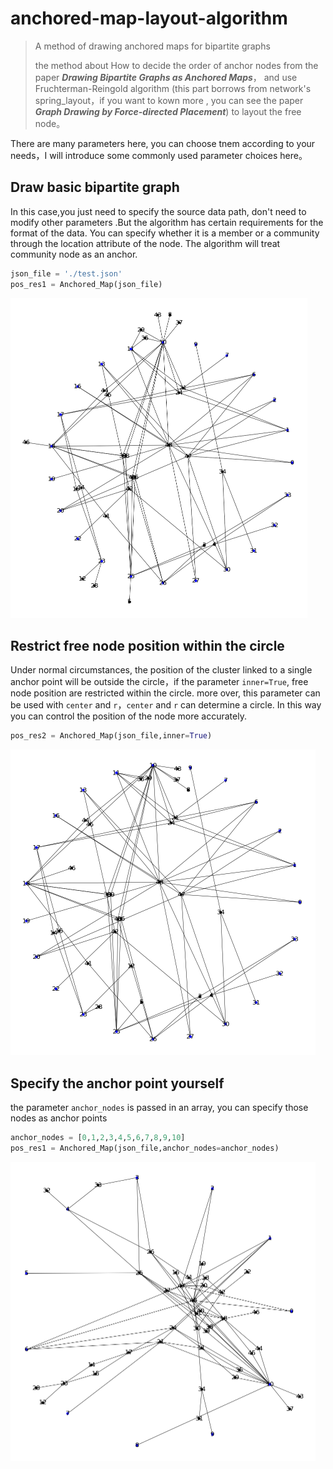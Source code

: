# anchored-map-layout-algorithm
> A method of drawing anchored maps for bipartite graphs
>
> the method about How to decide the order of anchor nodes from the paper ***Drawing Bipartite Graphs as Anchored Maps***， and use Fruchterman-Reingold algorithm (this part borrows from network's spring_layout，if you want to kown more , you can see the paper  ***Graph Drawing by Force-directed Placement***) to layout the free node。

There are many parameters here, you can choose tnem according to your needs，I will introduce some commonly used parameter choices here。

## Draw basic bipartite graph

In this case,you just need to specify the source data path, don't need to modify other parameters .But the algorithm has certain requirements for the format of the data.  You can specify whether it is a member or a community through the location attribute of the node. The algorithm will treat community node  as an anchor. 

```python
json_file = './test.json'  
pos_res1 = Anchored_Map(json_file)
```

<img src="pic/pos_res1.jpg" alt="image" style="zoom: 50%;" />

## Restrict free node position  within the circle

Under normal circumstances, the position of the cluster linked to a single anchor point will be outside the circle，if the parameter `inner=True`, free node position are restricted  within the circle. more over, this parameter  can be used with `center` and `r`，`center`  and `r` can determine a circle. In this way you can control the position of the node more accurately.

```python
pos_res2 = Anchored_Map(json_file,inner=True) 
```

<img src="pic/pos_res2.jpg" alt="image" style="zoom:50%;" />

## Specify the anchor point yourself

the parameter `anchor_nodes` is passed in an array,  you can specify those nodes as anchor points

```python
anchor_nodes = [0,1,2,3,4,5,6,7,8,9,10]
pos_res1 = Anchored_Map(json_file,anchor_nodes=anchor_nodes)
```

<img src="pic/pos_res3.jpg" alt="image" style="zoom:50%;" />